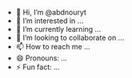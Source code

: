 - 👋 Hi, I’m @abdnouryt
- 👀 I’m interested in ...
- 🌱 I’m currently learning ...
- 💞️ I’m looking to collaborate on ...
- 📫 How to reach me ...
- 😄 Pronouns: ...
- ⚡ Fun fact: ...

<!---
abdnouryt/abdnouryt is a ✨ special ✨ repository because its `README.md` (this file) appears on your GitHub profile.
You can click the Preview link to take a look at your changes.
--->
